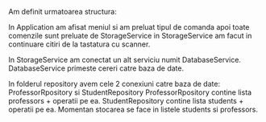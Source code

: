 Am definit urmatoarea structura:

In Application am afisat meniul si am preluat tipul de comanda
apoi toate comenzile sunt preluate de StorageService
in StorageService am facut in continuare citiri de la tastatura cu scanner.

In StorageService am conectat un alt serviciu numit DatabaseService. 
DatabaseService primeste cereri catre baza de date.

In folderul repository avem cele 2 conexiuni catre baza de date:
ProfessorRpository si StudentRepository
ProfessorRpository contine lista professors + operatii pe ea.
StudentRepository contine lista students + operatii pe ea.
Momentan stocarea se face in listele students si professors.